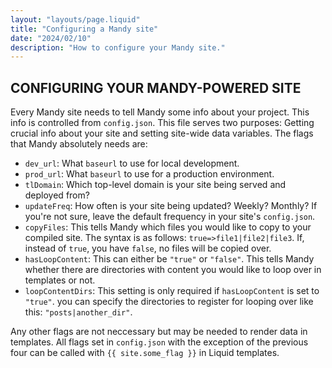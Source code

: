 ```yaml
---
layout: "layouts/page.liquid"
title: "Configuring a Mandy site"
date: "2024/02/10"
description: "How to configure your Mandy site."
---
```


## CONFIGURING YOUR MANDY-POWERED SITE

Every Mandy site needs to tell Mandy some info about your project. This info is controlled from `config.json`. This file serves two purposes: Getting crucial info about your site and setting site-wide data variables. The flags that Mandy absolutely needs are:

- `dev_url`: What `baseurl` to use for local development.
- `prod_url`: What `baseurl` to use for a production environment.
- `tlDomain`: Which top-level domain is your site being served and deployed from?
- `updateFreq`: How often is your site being updated? Weekly? Monthly? If you're not sure, leave the default frequency in your site's `config.json`.
- `copyFiles`: This tells Mandy which files you would like to copy to your compiled site. The syntax is as follows: 
`true=>file1|file2|file3`. If, instead of `true`, you have `false`, no files will be copied over.
- `hasLoopContent`: This can either be `"true"` or `"false"`. This tells Mandy whether there are directories with content you would like to loop over in templates or not.
- `loopContentDirs`: This setting is only required if `hasLoopContent` is set to `"true"`. you can specify the directories to register for looping over like this: `"posts|another_dir"`.

Any other flags are not neccessary but may be needed to render data in templates.
All flags set in `config.json` with the exception of the previous four can be called with `{{ site.some_flag }}` in Liquid templates.
